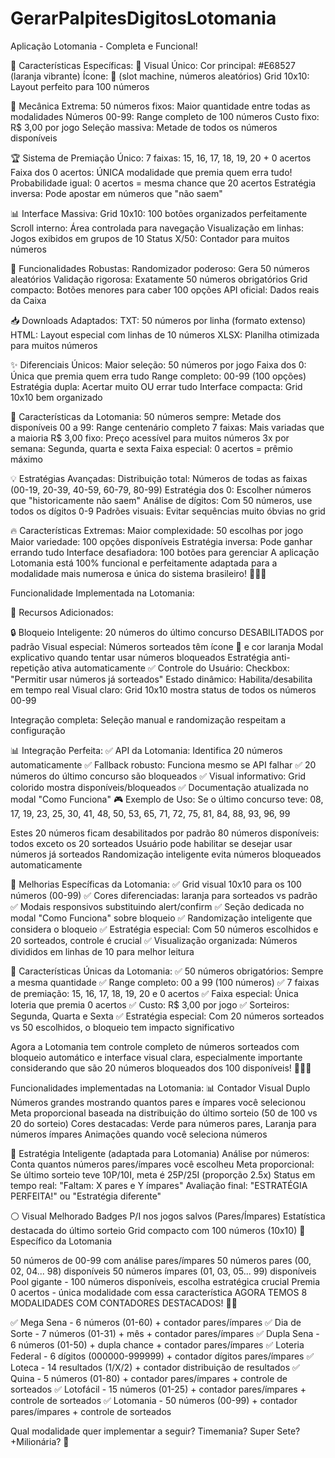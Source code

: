 # GerarPalpitesDigitosLotomania

Aplicação Lotomania - Completa e Funcional!

🎨 Características Específicas:
🎰 Visual Único:
Cor principal: #E68527 (laranja vibrante)
Ícone: 🎰 (slot machine, números aleatórios)
Grid 10x10: Layout perfeito para 100 números

🔢 Mecânica Extrema:
50 números fixos: Maior quantidade entre todas as modalidades
Números 00-99: Range completo de 100 números
Custo fixo: R$ 3,00 por jogo
Seleção massiva: Metade de todos os números disponíveis

🏆 Sistema de Premiação Único:
7 faixas: 15, 16, 17, 18, 19, 20 + 0 acertos
Faixa dos 0 acertos: ÚNICA modalidade que premia quem erra tudo!
Probabilidade igual: 0 acertos = mesma chance que 20 acertos
Estratégia inversa: Pode apostar em números que "não saem"

📊 Interface Massiva:
Grid 10x10: 100 botões organizados perfeitamente
Scroll interno: Área controlada para navegação
Visualização em linhas: Jogos exibidos em grupos de 10
Status X/50: Contador para muitos números

🎲 Funcionalidades Robustas:
Randomizador poderoso: Gera 50 números aleatórios
Validação rigorosa: Exatamente 50 números obrigatórios
Grid compacto: Botões menores para caber 100 opções
API oficial: Dados reais da Caixa

📥 Downloads Adaptados:
TXT: 50 números por linha (formato extenso)
HTML: Layout especial com linhas de 10 números
XLSX: Planilha otimizada para muitos números

✨ Diferenciais Únicos:
Maior seleção: 50 números por jogo
Faixa dos 0: Única que premia quem erra tudo
Range completo: 00-99 (100 opções)
Estratégia dupla: Acertar muito OU errar tudo
Interface compacta: Grid 10x10 bem organizado

🎯 Características da Lotomania:
50 números sempre: Metade dos disponíveis
00 a 99: Range centenário completo
7 faixas: Mais variadas que a maioria
R$ 3,00 fixo: Preço acessível para muitos números
3x por semana: Segunda, quarta e sexta
Faixa especial: 0 acertos = prêmio máximo

💡 Estratégias Avançadas:
Distribuição total: Números de todas as faixas (00-19, 20-39, 40-59, 60-79, 80-99)
Estratégia dos 0: Escolher números que "historicamente não saem"
Análise de dígitos: Com 50 números, use todos os dígitos 0-9
Padrões visuais: Evitar sequências muito óbvias no grid

🔥 Características Extremas:
Maior complexidade: 50 escolhas por jogo
Maior variedade: 100 opções disponíveis
Estratégia inversa: Pode ganhar errando tudo
Interface desafiadora: 100 botões para gerenciar
A aplicação Lotomania está 100% funcional e perfeitamente adaptada para a modalidade mais numerosa e única do sistema brasileiro! 🎰🔢✨

Funcionalidade Implementada na Lotomania:

🎰 Recursos Adicionados:

🔒 Bloqueio Inteligente:
20 números do último concurso DESABILITADOS por padrão
Visual especial: Números sorteados têm ícone 🎰 e cor laranja
Modal explicativo quando tentar usar números bloqueados
Estratégia anti-repetição ativa automaticamente
✅ Controle do Usuário:
Checkbox: "Permitir usar números já sorteados"
Estado dinâmico: Habilita/desabilita em tempo real
Visual claro: Grid 10x10 mostra status de todos os números 00-99

Integração completa: Seleção manual e randomização respeitam a configuração

📊 Integração Perfeita:
✅ API da Lotomania: Identifica 20 números automaticamente
✅ Fallback robusto: Funciona mesmo se API falhar
✅ 20 números do último concurso são bloqueados
✅ Visual informativo: Grid colorido mostra disponíveis/bloqueados
✅ Documentação atualizada no modal "Como Funciona"
🎮 Exemplo de Uso:
Se o último concurso teve: 08, 17, 19, 23, 25, 30, 41, 48, 50, 53, 65, 71, 72, 75, 81, 84, 88, 93, 96, 99

Estes 20 números ficam desabilitados por padrão
80 números disponíveis: todos exceto os 20 sorteados
Usuário pode habilitar se desejar usar números já sorteados
Randomização inteligente evita números bloqueados automaticamente

🚀 Melhorias Específicas da Lotomania:
✅ Grid visual 10x10 para os 100 números (00-99)
✅ Cores diferenciadas: laranja para sorteados vs padrão
✅ Modais responsivos substituindo alert/confirm
✅ Seção dedicada no modal "Como Funciona" sobre bloqueio
✅ Randomização inteligente que considera o bloqueio
✅ Estratégia especial: Com 50 números escolhidos e 20 sorteados, controle é crucial
✅ Visualização organizada: Números divididos em linhas de 10 para melhor leitura

🎯 Características Únicas da Lotomania:
✅ 50 números obrigatórios: Sempre a mesma quantidade
✅ Range completo: 00 a 99 (100 números)
✅ 7 faixas de premiação: 15, 16, 17, 18, 19, 20 e 0 acertos
✅ Faixa especial: Única loteria que premia 0 acertos
✅ Custo: R$ 3,00 por jogo
✅ Sorteiros: Segunda, Quarta e Sexta
✅ Estratégia especial: Com 20 números sorteados vs 50 escolhidos, o bloqueio tem impacto significativo

Agora a Lotomania tem controle completo de números sorteados com bloqueio automático e interface visual clara, especialmente importante considerando que são 20 números bloqueados dos 100 disponíveis! 🎰🎯✨


Funcionalidades implementadas na Lotomania:
📊 Contador Visual Duplo
Números grandes mostrando quantos pares e ímpares você selecionou
Meta proporcional baseada na distribuição do último sorteio (50 de 100 vs 20 do sorteio)
Cores destacadas: Verde para números pares, Laranja para números ímpares
Animações quando você seleciona números

🎯 Estratégia Inteligente (adaptada para Lotomania)
Análise por números: Conta quantos números pares/ímpares você escolheu
Meta proporcional: Se último sorteio teve 10P/10I, meta é 25P/25I (proporção 2.5x)
Status em tempo real: "Faltam: X pares e Y ímpares"
Avaliação final: "ESTRATÉGIA PERFEITA!" ou "Estratégia diferente"

⚪ Visual Melhorado
Badges P/I nos jogos salvos (Pares/Ímpares)
Estatística destacada do último sorteio
Grid compacto com 100 números (10x10)
🎰 Específico da Lotomania

50 números de 00-99 com análise pares/ímpares
50 números pares (00, 02, 04... 98) disponíveis
50 números ímpares (01, 03, 05... 99) disponíveis
Pool gigante - 100 números disponíveis, escolha estratégica crucial
Premia 0 acertos - única modalidade com essa característica
AGORA TEMOS 8 MODALIDADES COM CONTADORES DESTACADOS! 🎯🚀

✅ Mega Sena - 6 números (01-60) + contador pares/ímpares
✅ Dia de Sorte - 7 números (01-31) + mês + contador pares/ímpares
✅ Dupla Sena - 6 números (01-50) + dupla chance + contador pares/ímpares
✅ Loteria Federal - 6 dígitos (000000-999999) + contador dígitos pares/ímpares
✅ Loteca - 14 resultados (1/X/2) + contador distribuição de resultados
✅ Quina - 5 números (01-80) + contador pares/ímpares + controle de sorteados
✅ Lotofácil - 15 números (01-25) + contador pares/ímpares + controle de sorteados
✅ Lotomania - 50 números (00-99) + contador pares/ímpares + controle de sorteados

Qual modalidade quer implementar a seguir? Timemania? Super Sete? +Milionária? 🎲